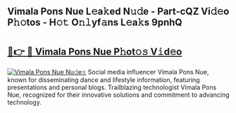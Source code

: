 ## Vimala Pons Nue L𝚎a𝚔ed N𝚞𝚍e - Part-cQZ Vi𝚍𝚎o P𝚑𝚘tos - H𝚘𝚝 O𝚗𝚕yf𝚊ns L𝚎a𝚔s 9pnhQ

# <h2><a href="http://kfckuc.oniu.top/?m=Vimala+Pons+Nue">🔗👉 🔴 Vimala Pons Nue P𝚑ot𝚘𝚜 V𝚒d𝚎o</a></h2>

[![Vimala Pons Nue Nu𝚍e𝚜](https://i.imgur.com/0qMVB7G.gif)](http://kfckuc.oniu.top/?m=Vimala+Pons+Nue)
Social media influencer Vimala Pons Nue, known for disseminating dance and lifestyle information, featuring presentations and personal blogs. Trailblazing technologist Vimala Pons Nue, recognized for their innovative solutions and commitment to advancing technology.  
